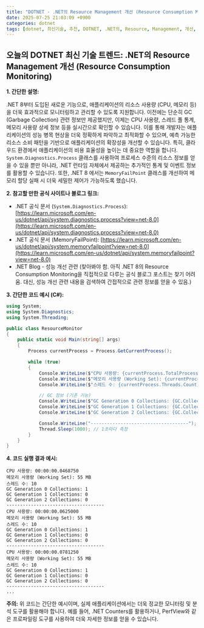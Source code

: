 ```yaml
---
title: "DOTNET - .NET의 Resource Management 개선 (Resource Consumption Monitoring)"
date: 2025-07-25 21:03:09 +0900
categories: dotnet
tags: [dotnet, 최신기술, 추천, DOTNET, .NET의, Resource, Management, 개선, (Resource, Consumption, Monitoring)]
---
```


## 오늘의 DOTNET 최신 기술 트렌드: **.NET의 Resource Management 개선 (Resource Consumption Monitoring)**

**1. 간단한 설명:**

.NET 8부터 도입된 새로운 기능으로, 애플리케이션의 리소스 사용량 (CPU, 메모리 등)을 더욱 효과적으로 모니터링하고 관리할 수 있도록 지원합니다. 이전에는 단순히 GC (Garbage Collection) 관련 정보만 제공했지만, 이제는 CPU 사용량, 스레드 풀 통계, 메모리 사용량 상세 정보 등을 실시간으로 확인할 수 있습니다. 이를 통해 개발자는 애플리케이션의 성능 병목 현상을 더욱 정확하게 파악하고 최적화할 수 있으며, 예측 가능한 리소스 소비 패턴을 기반으로 애플리케이션의 확장성을 개선할 수 있습니다. 특히, 클라우드 환경에서 애플리케이션의 비용 효율성을 높이는 데 중요한 역할을 합니다. `System.Diagnostics.Process` 클래스를 사용하여 프로세스 수준의 리소스 정보를 얻을 수 있을 뿐만 아니라, .NET 런타임 자체에서 제공하는 추가적인 통계 및 이벤트 정보를 활용할 수 있습니다.  또한, .NET 8 에서는 `MemoryFailPoint` 클래스를 개선하여 메모리 할당 실패 시 더욱 세밀한 제어가 가능하도록 했습니다.

**2. 참고할 만한 공식 사이트나 블로그 링크:**

*   .NET 공식 문서 (`System.Diagnostics.Process`): [https://learn.microsoft.com/en-us/dotnet/api/system.diagnostics.process?view=net-8.0](https://learn.microsoft.com/en-us/dotnet/api/system.diagnostics.process?view=net-8.0)
*   .NET 공식 문서 (MemoryFailPoint): [https://learn.microsoft.com/en-us/dotnet/api/system.memoryfailpoint?view=net-8.0](https://learn.microsoft.com/en-us/dotnet/api/system.memoryfailpoint?view=net-8.0)
*   .NET Blog - 성능 개선 관련 (찾아봐야 함. 아직 .NET 8의 Resource Consumption Monitoring을 직접적으로 다루는 공식 블로그 포스트는 찾기 어려움. 대신, 성능 개선 관련 내용을 검색하여 간접적으로 관련 정보를 얻을 수 있음.)

**3. 간단한 코드 예시 (C#):**

```csharp
using System;
using System.Diagnostics;
using System.Threading;

public class ResourceMonitor
{
    public static void Main(string[] args)
    {
        Process currentProcess = Process.GetCurrentProcess();

        while (true)
        {
            Console.WriteLine($"CPU 사용량: {currentProcess.TotalProcessorTime}");
            Console.WriteLine($"메모리 사용량 (Working Set): {currentProcess.WorkingSet64 / (1024 * 1024)} MB");
            Console.WriteLine($"스레드 수: {currentProcess.Threads.Count}");

            // GC 정보 (기존 기능)
            Console.WriteLine($"GC Generation 0 Collections: {GC.CollectionCount(0)}");
            Console.WriteLine($"GC Generation 1 Collections: {GC.CollectionCount(1)}");
            Console.WriteLine($"GC Generation 2 Collections: {GC.CollectionCount(2)}");

            Console.WriteLine("------------------------------------");
            Thread.Sleep(1000); // 1초마다 측정
        }
    }
}

```

**4. 코드 실행 결과 예시:**

```
CPU 사용량: 00:00:00.0468750
메모리 사용량 (Working Set): 55 MB
스레드 수: 10
GC Generation 0 Collections: 1
GC Generation 1 Collections: 0
GC Generation 2 Collections: 0
------------------------------------
CPU 사용량: 00:00:00.0625000
메모리 사용량 (Working Set): 55 MB
스레드 수: 10
GC Generation 0 Collections: 1
GC Generation 1 Collections: 0
GC Generation 2 Collections: 0
------------------------------------
CPU 사용량: 00:00:00.0781250
메모리 사용량 (Working Set): 55 MB
스레드 수: 10
GC Generation 0 Collections: 1
GC Generation 1 Collections: 0
GC Generation 2 Collections: 0
------------------------------------
...
```

**주의:** 위 코드는 간단한 예시이며, 실제 애플리케이션에서는 더욱 정교한 모니터링 및 분석 도구를 활용해야 합니다. 예를 들어, .NET Counters를 활용하거나, PerfView와 같은 프로파일링 도구를 사용하여 더욱 자세한 정보를 얻을 수 있습니다.

